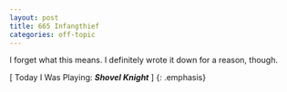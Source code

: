 ```yaml
---
layout: post
title: 665 Infangthief
categories: off-topic
---
```

I forget what this means. I definitely wrote it down for a reason, though.

[ Today I Was Playing: ***Shovel Knight*** ]
{: .emphasis}